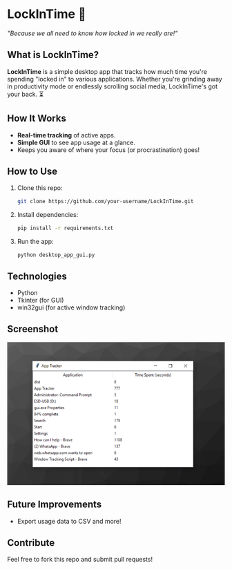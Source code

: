 # LockInTime 🚀  
*"Because we all need to know how locked in we really are!"*

## What is LockInTime?  
**LockInTime** is a simple desktop app that tracks how much time you're spending "locked in" to various applications. Whether you're grinding away in productivity mode or endlessly scrolling social media, LockInTime's got your back. ⏳

## How It Works  
- **Real-time tracking** of active apps.  
- **Simple GUI** to see app usage at a glance.  
- Keeps you aware of where your focus (or procrastination) goes!

## How to Use  
1. Clone this repo:  
   ```bash
   git clone https://github.com/your-username/LockInTime.git
2. Install dependencies:
   ```bash
   pip install -r requirements.txt
   
3. Run the app:
   ```
   python desktop_app_gui.py
## Technologies
- Python
- Tkinter (for GUI) 
- win32gui (for active window tracking)
## Screenshot

![Screenshot](../LockIn/screenshots/Screenshot%20(227).png)

## Future Improvements
- Export usage data to CSV and more!
## Contribute
Feel free to fork this repo and submit pull requests!